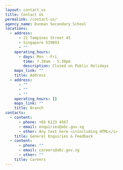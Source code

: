 ```yaml
---
layout: contact_us
title: Contact Us
permalink: /contact-us/
agency_name: Dunman Secondary School
locations:
  - address:
      - 21 Tampines Street 45
      - Singapore 529093
      - ""
    operating_hours:
      - days: Mon - Fri
        time: 7.30am - 5.30pm
        description: Closed on Public Holidays
    maps_link: ""
    title: Address
  - address:
      - ""
      - ""
      - ""
    operating_hours: []
    maps_link: ""
    title: Branch
contacts:
  - content:
      - phone: +65 6123 4567
      - email: enquiries@abc.gov.sg
      - other: Any text here <i>including HTML</i>
    title: General Enquiries & Feedback
  - content:
      - phone: ""
      - email: careers@abc.gov.sg
      - other: ""
    title: Careers
---
```

